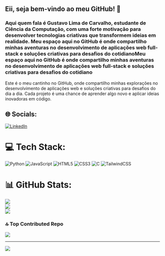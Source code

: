 ## Eii, seja bem-vindo ao meu GitHub! 👋

### Aqui quem fala é Gustavo Lima de Carvalho, estudante de Ciência da Computação, com uma forte motivação para desenvolver tecnologias criativas que transformem ideias em realidade. Meu espaço aqui no GitHub é onde compartilho minhas aventuras no desenvolvimento de aplicações web full-stack e soluções criativas para desafios do cotidianoMeu espaço aqui no GitHub é onde compartilho minhas aventuras no desenvolvimento de aplicações web full-stack e soluções criativas para desafios do cotidiano
Este é o meu cantinho no GitHub, onde compartilho minhas explorações no desenvolvimento de aplicações web e soluções criativas para desafios do dia a dia. Cada projeto é uma chance de aprender algo novo e aplicar ideias inovadoras em código.
 
## 🌐 Socials:
[![LinkedIn](https://img.shields.io/badge/LinkedIn-%230077B5.svg?logo=linkedin&logoColor=white)](https://linkedin.com/in/https://www.linkedin.com/in/gustavo-lima-de-carvalho-a575361a4/) 

# 💻 Tech Stack:
![Python](https://img.shields.io/badge/python-3670A0?style=plastic&logo=python&logoColor=ffdd54) ![JavaScript](https://img.shields.io/badge/javascript-%23323330.svg?style=plastic&logo=javascript&logoColor=%23F7DF1E) ![HTML5](https://img.shields.io/badge/html5-%23E34F26.svg?style=plastic&logo=html5&logoColor=white) ![CSS3](https://img.shields.io/badge/css3-%231572B6.svg?style=plastic&logo=css3&logoColor=white) ![C](https://img.shields.io/badge/c-%2300599C.svg?style=plastic&logo=c&logoColor=white) ![TailwindCSS](https://img.shields.io/badge/tailwindcss-%2338B2AC.svg?style=plastic&logo=tailwind-css&logoColor=white)
# 📊 GitHub Stats:
![](https://github-readme-stats.vercel.app/api?username=limagustavo2200&theme=neon&hide_border=false&include_all_commits=true&count_private=true)<br/>
![](https://github-readme-streak-stats.herokuapp.com/?user=limagustavo2200&theme=neon&hide_border=false)<br/>
![](https://github-readme-stats.vercel.app/api/top-langs/?username=limagustavo2200&theme=neon&hide_border=false&include_all_commits=true&count_private=true&layout=compact)

### 🔝 Top Contributed Repo
![](https://github-contributor-stats.vercel.app/api?username=limagustavo2200&limit=5&theme=neon&combine_all_yearly_contributions=true)

---
[![](https://visitcount.itsvg.in/api?id=limagustavo2200&icon=0&color=4)](https://visitcount.itsvg.in)

<!-- Proudly created with GPRM ( https://gprm.itsvg.in ) -->
